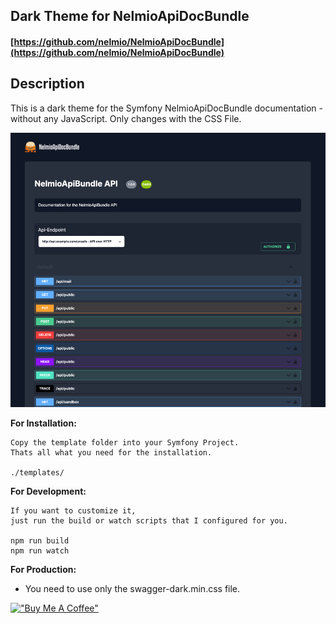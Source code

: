 ## Dark Theme for NelmioApiDocBundle

#### [https://github.com/nelmio/NelmioApiDocBundle](https://github.com/nelmio/NelmioApiDocBundle)

## Description
This is a dark theme for the Symfony NelmioApiDocBundle documentation - without any JavaScript. Only changes with the CSS File.

![img.png](img.png)

**For Installation:**
```plaintext
Copy the template folder into your Symfony Project. 
Thats all what you need for the installation.

./templates/
```

**For Development:**
```plaintext
If you want to customize it, 
just run the build or watch scripts that I configured for you.

npm run build 
npm run watch
```

**For Production:**

- You need to use only the swagger-dark.min.css file.



[!["Buy Me A Coffee"](https://www.buymeacoffee.com/assets/img/custom_images/orange_img.png)](https://www.buymeacoffee.com/t96ws8qn2bD)
